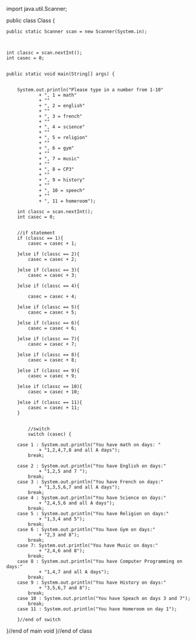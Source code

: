 import java.util.Scanner;

public class Class {
	
	
	
	
	public static Scanner scan = new Scanner(System.in);
	

	
	int classc = scan.nextInt();
	int casec = 0;  

	
	public static void main(String[] args) {
			 
		
		System.out.println("Please type in a number from 1-10"
				+ ", 1 = math"
				+ ""
				+ ", 2 = english"
				+ ""
				+ ", 3 = french"
				+ ""
				+ ", 4 = science"
				+ ""
				+ ", 5 = religion"
				+ ""
				+ ", 6 = gym"
				+ ""
				+ ", 7 = music"
				+ ""
				+ ", 8 = CP3"
				+ ""
				+ ", 9 = history"
				+ ""
				+ ", 10 = speech"
				+ ""
				+ ", 11 = homeroom"); 
		
		int classc = scan.nextInt();
		int casec = 0; 

		
		//if statement 
		if (classc == 1){	
			casec = casec + 1; 
		
		}else if (classc == 2){
			casec = casec + 2; 
		
		}else if (classc == 3){
			casec = casec + 3;
		
		}else if (classc == 4){
		
			casec = casec + 4; 
		
		}else if (classc == 5){
			casec = casec + 5;
		
		}else if (classc == 6){
			casec = casec + 6;
		
		}else if (classc == 7){
			casec = casec + 7; 
		
		}else if (classc == 8){
			casec = casec + 8;
			
		}else if (classc == 9){
			casec = casec + 9;
			
		}else if (classc == 10){
			casec = casec + 10; 
			
		}else if (classc == 11){
			casec = casec + 11; 
		}
		
	
			//switch 
			switch (casec) {
		
		case 1 : System.out.println("You have math on days: "
				+ "1,2,4,7,8 and all A days");
			break; 
		
		case 2 : System.out.println("You have English on days:"
				+ "1,2,5 and 7 ");
			break;
		case 3 : System.out.println("You have French on days:"
				+ "1,3,5,6,7 and all A days");
			break;
		case 4 : System.out.println("You have Science on days:"
				+ "2,4,5,6 and all A days");
			break; 
		case 5 : System.out.println("You have Religion on days:"
				+ "1,3,4 and 5"); 
			break; 
		case 6 : System.out.println("You have Gym on days:"
				+ "2,3 and 8");
			break; 
		case 7: System.out.println("You have Music on days:"
				+ "2,4,6 and 8");
			break;
		case 8 : System.out.println("You have Computer Programming on days:"
				+ "1,4,7 and all A days");
			break;
		case 9 : System.out.println("You have History on days:"
				+ "3,5,6,7 and 8");
			break; 
		case 10 : System.out.println("You have Speach on days 3 and 7");
			break; 
		case 11 : System.out.println("You have Homeroom on day 1"); 
	
		}//end of switch 


			


}//end of main void
}//end of class
		
